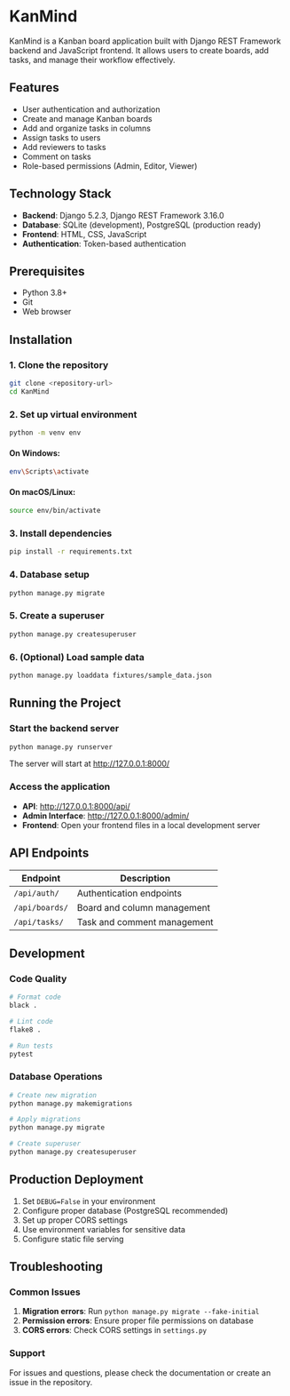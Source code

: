 # KanMind

KanMind is a Kanban board application built with Django REST Framework backend and JavaScript frontend. It allows users to create boards, add tasks, and manage their workflow effectively.

## Features

- User authentication and authorization
- Create and manage Kanban boards
- Add and organize tasks in columns
- Assign tasks to users
- Add reviewers to tasks
- Comment on tasks
- Role-based permissions (Admin, Editor, Viewer)

## Technology Stack

- **Backend**: Django 5.2.3, Django REST Framework 3.16.0
- **Database**: SQLite (development), PostgreSQL (production ready)
- **Frontend**: HTML, CSS, JavaScript
- **Authentication**: Token-based authentication

## Prerequisites

- Python 3.8+
- Git
- Web browser

## Installation

### 1. Clone the repository

```bash
git clone <repository-url>
cd KanMind
```

### 2. Set up virtual environment

```bash
python -m venv env
```

#### On Windows:
```bash
env\Scripts\activate
```

#### On macOS/Linux:
```bash
source env/bin/activate
```

### 3. Install dependencies

```bash
pip install -r requirements.txt
```

### 4. Database setup

```bash
python manage.py migrate
```

### 5. Create a superuser

```bash
python manage.py createsuperuser
```

### 6. (Optional) Load sample data

```bash
python manage.py loaddata fixtures/sample_data.json
```

## Running the Project

### Start the backend server

```bash
python manage.py runserver
```

The server will start at http://127.0.0.1:8000/

### Access the application

- **API**: http://127.0.0.1:8000/api/
- **Admin Interface**: http://127.0.0.1:8000/admin/
- **Frontend**: Open your frontend files in a local development server

## API Endpoints

| Endpoint | Description |
|----------|-------------|
| `/api/auth/` | Authentication endpoints |
| `/api/boards/` | Board and column management |
| `/api/tasks/` | Task and comment management |

## Development

### Code Quality

```bash
# Format code
black .

# Lint code  
flake8 .

# Run tests
pytest
```

### Database Operations

```bash
# Create new migration
python manage.py makemigrations

# Apply migrations
python manage.py migrate

# Create superuser
python manage.py createsuperuser
```

## Production Deployment

1. Set `DEBUG=False` in your environment
2. Configure proper database (PostgreSQL recommended)
3. Set up proper CORS settings
4. Use environment variables for sensitive data
5. Configure static file serving

## Troubleshooting

### Common Issues

1. **Migration errors**: Run `python manage.py migrate --fake-initial`
2. **Permission errors**: Ensure proper file permissions on database
3. **CORS errors**: Check CORS settings in `settings.py`

### Support

For issues and questions, please check the documentation or create an issue in the repository.

